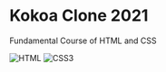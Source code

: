 # Kokoa Clone 2021

Fundamental Course of HTML and CSS

<img alt="HTML" src ="https://img.shields.io/badge/HTML5-E34F26.svg?&logo=HTML5&logoColor=white"/> <img alt="CSS3" src ="https://img.shields.io/badge/CSS3-1572B6.svg?&logo=CSS3&logoColor=white"/>
